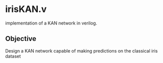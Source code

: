 # irisKAN.v

implementation of a KAN network in verilog. 

## Objective

Design a KAN network capable of making predictions on the classical iris dataset
